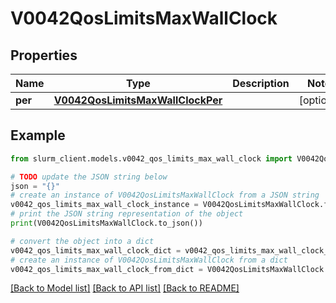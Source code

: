 # V0042QosLimitsMaxWallClock


## Properties

Name | Type | Description | Notes
------------ | ------------- | ------------- | -------------
**per** | [**V0042QosLimitsMaxWallClockPer**](V0042QosLimitsMaxWallClockPer.md) |  | [optional] 

## Example

```python
from slurm_client.models.v0042_qos_limits_max_wall_clock import V0042QosLimitsMaxWallClock

# TODO update the JSON string below
json = "{}"
# create an instance of V0042QosLimitsMaxWallClock from a JSON string
v0042_qos_limits_max_wall_clock_instance = V0042QosLimitsMaxWallClock.from_json(json)
# print the JSON string representation of the object
print(V0042QosLimitsMaxWallClock.to_json())

# convert the object into a dict
v0042_qos_limits_max_wall_clock_dict = v0042_qos_limits_max_wall_clock_instance.to_dict()
# create an instance of V0042QosLimitsMaxWallClock from a dict
v0042_qos_limits_max_wall_clock_from_dict = V0042QosLimitsMaxWallClock.from_dict(v0042_qos_limits_max_wall_clock_dict)
```
[[Back to Model list]](../README.md#documentation-for-models) [[Back to API list]](../README.md#documentation-for-api-endpoints) [[Back to README]](../README.md)


